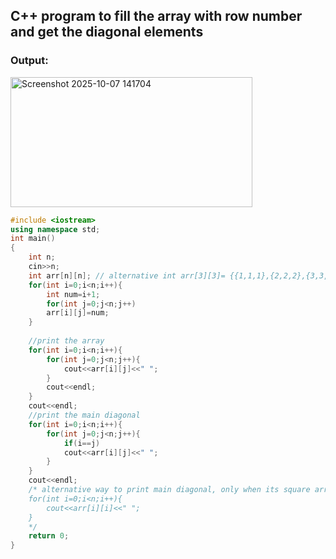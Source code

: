 ## C++ program to fill the array with row number and get the diagonal elements

### Output:
<img width="387" height="208" alt="Screenshot 2025-10-07 141704" src="https://github.com/user-attachments/assets/9a4fa215-0751-48aa-b296-90c3112aa62e" />



```cpp
#include <iostream>
using namespace std;
int main()
{
    int n;
    cin>>n;
    int arr[n][n]; // alternative int arr[3][3]= {{1,1,1},{2,2,2},{3,3,3}} can be used only when n is known
    for(int i=0;i<n;i++){
        int num=i+1;
        for(int j=0;j<n;j++)
        arr[i][j]=num;
    }
    
    //print the array
    for(int i=0;i<n;i++){
        for(int j=0;j<n;j++){
            cout<<arr[i][j]<<" ";
        }
        cout<<endl;
    }
    cout<<endl;
    //print the main diagonal
    for(int i=0;i<n;i++){
        for(int j=0;j<n;j++){
            if(i==j)
            cout<<arr[i][j]<<" ";
        }
    }
    cout<<endl;
    /* alternative way to print main diagonal, only when its square array
    for(int i=0;i<n;i++){
        cout<<arr[i][i]<<" ";
    }
    */
    return 0;
}
```
